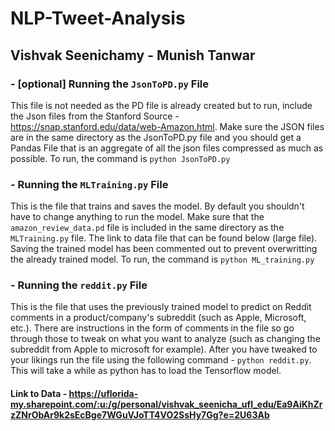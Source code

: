 # NLP-Tweet-Analysis
## Vishvak Seenichamy - Munish Tanwar
### - [optional] Running the `JsonToPD.py` File
This file is not needed as the PD file is already created but to run, include the Json files from the Stanford Source - https://snap.stanford.edu/data/web-Amazon.html. Make sure the JSON files are in the same directory as the JsonToPD.py file and you should get a Pandas File that is an aggregate of all the json files compressed as much as possible. To run, the command is `python JsonToPD.py`
### - Running the `MLTraining.py` File
This is the file that trains and saves the model. By default you shouldn't have to change anything to run the model. Make sure that the `amazon_review_data.pd` file is included in the same directory as the `MLTraining.py` file. The link to data file that can be found below (large file). Saving the trained model has been commented out to prevent overwritting the already trained model. To run, the command is `python ML_training.py`
### - Running the `reddit.py` File
This is the file that uses the previously trained model to predict on Reddit comments in a product/company's subreddit (such as Apple, Microsoft, etc.). There are instructions in the form of comments in the file so go through those to tweak on what you want to analyze (such as changing the subreddit from Apple to microsoft for example). After you have tweaked to your likings run the file using the following command - `python reddit.py`. This will take a while as python has to load the Tensorflow model.

#### Link to Data - https://uflorida-my.sharepoint.com/:u:/g/personal/vishvak_seenicha_ufl_edu/Ea9AiKhZrzZNrObAr9k2sEcBge7WGuVJoTT4VO2SsHy7Gg?e=2U63Ab